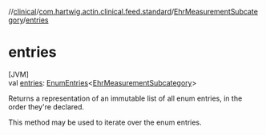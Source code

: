 //[clinical](../../../index.md)/[com.hartwig.actin.clinical.feed.standard](../index.md)/[EhrMeasurementSubcategory](index.md)/[entries](entries.md)

# entries

[JVM]\
val [entries](entries.md): [EnumEntries](https://kotlinlang.org/api/latest/jvm/stdlib/kotlin.enums/-enum-entries/index.html)&lt;[EhrMeasurementSubcategory](index.md)&gt;

Returns a representation of an immutable list of all enum entries, in the order they're declared.

This method may be used to iterate over the enum entries.
